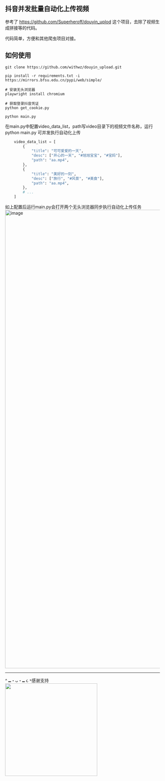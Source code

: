 ## 抖音并发批量自动化上传视频
参考了 https://github.com/Superheroff/douyin_uplod 这个项目，去除了视频生成拼接等的代码。

代码简单，方便和其他爬虫项目对接。

## 如何使用

```shell
git clone https://github.com/withwz/douyin_upload.git

pip install -r requirements.txt -i https://mirrors.bfsu.edu.cn/pypi/web/simple/

# 安装无头浏览器
playwright install chromium

# 获取登录抖音凭证
python get_cookie.py

python main.py
```

在main.py中配置video_data_list，path写video目录下的视频文件名称，运行python main.py 可并发执行自动化上传

```python
    video_data_list = [
        {
            "title": "可可爱爱的一天",
            "desc": ["开心的一天", "#旭旭宝宝", "#宝妈"],
            "path": "aa.mp4",
        },
        {
            "title": "美好的一刻",
            "desc": ["旅行", "#风景", "#美食"],
            "path": "aa.mp4",
        },
        # ...
    ]
```
如上配置后运行main.py会打开两个无头浏览器同步执行自动化上传任务
<img width="1486" alt="image" src="https://github.com/user-attachments/assets/e6996b48-838c-42b2-a5ac-fd7630b7e1a2">



--- 
^ ⑉・ᴗ・⑉ ૮ ˃感谢支持<br />
<img src="https://github.com/user-attachments/assets/8b12eac8-cb25-435d-b098-bd4de82f8777" width="300" />








